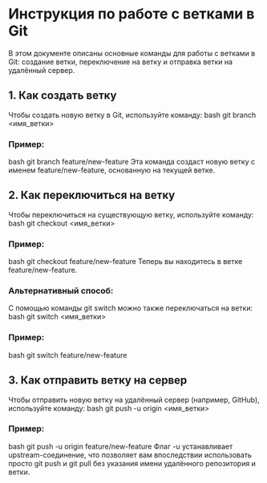 # Инструкция по работе с ветками в Git

В этом документе описаны основные команды для работы с ветками в Git: создание ветки, переключение на ветку и отправка ветки на удалённый сервер.

## 1. Как создать ветку

Чтобы создать новую ветку в Git, используйте команду:
bash
git branch <имя_ветки>
### Пример:
bash
git branch feature/new-feature
Эта команда создаст новую ветку с именем feature/new-feature, основанную на текущей ветке.

## 2. Как переключиться на ветку

Чтобы переключиться на существующую ветку, используйте команду:
bash
git checkout <имя_ветки>
### Пример:
bash
git checkout feature/new-feature
Теперь вы находитесь в ветке feature/new-feature.

### Альтернативный способ:

С помощью команды git switch можно также переключаться на ветки:
bash
git switch <имя_ветки>
### Пример:
bash
git switch feature/new-feature
## 3. Как отправить ветку на сервер

Чтобы отправить новую ветку на удалённый сервер (например, GitHub), используйте команду:
bash
git push -u origin <имя_ветки>
### Пример:
bash
git push -u origin feature/new-feature
Флаг -u устанавливает upstream-соединение, что позволяет вам впоследствии использовать просто git push и git pull без указания имени удалённого репозитория и ветки.